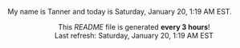 My name is Tanner and today is Saturday, January 20, 1:19 AM EST.

<p align="center">This <i>README</i> file is generated <b>every 3 hours</b>!</br>Last refresh: Saturday, January 20, 1:19 AM EST<br /></p>
